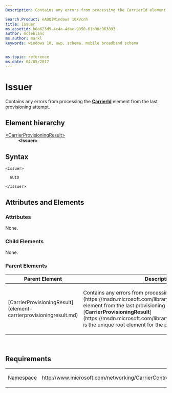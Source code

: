 ```yaml
---
Description: Contains any errors from processing the CarrierId element from the last provisioning attempt.

Search.Product: eADQiWindows 10XVcnh
title: Issuer
ms.assetid: b0a623d9-4e4a-4dae-9050-61b90c963893
author: mcleblanc
ms.author: markl
keywords: windows 10, uwp, schema, mobile broadband schema


ms.topic: reference
ms.date: 04/05/2017
---
```


# Issuer


Contains any errors from processing the [**CarrierId**](https://msdn.microsoft.com/library/windows/apps/hh868288) element from the last provisioning attempt.

## Element hierarchy

<dl>
<dt><a href="element-carrierprovisioningresult.md">&lt;CarrierProvisioningResult&gt;</a></dt>
<dd><b>&lt;Issuer&gt;</b></dd>
</dl>

## Syntax

``` syntax
<Issuer>

  GUID

</Issuer>
```

## Attributes and Elements


### Attributes

None.

### Child Elements

None.

### Parent Elements

<table>
<colgroup>
<col width="50%" />
<col width="50%" />
</colgroup>
<thead>
<tr class="header">
<th>Parent Element</th>
<th>Description</th>
</tr>
</thead>
<tbody>
<tr class="odd">
<td>[CarrierProvisioningResult](element-carrierprovisioningresult.md)</td>
<td><p>Contains any errors from processing the [<strong>CarrierProvisioning</strong>](https://msdn.microsoft.com/library/windows/apps/hh868289) element from the last provisioning attempt. [<strong>CarrierProvisioningResult</strong>](https://msdn.microsoft.com/library/windows/apps/hh868380) is the unique root element for the provisioning results.</p></td>
</tr>
</tbody>
</table>

 

## Requirements

<table>
<colgroup>
<col width="50%" />
<col width="50%" />
</colgroup>
<tbody>
<tr class="odd">
<td><p>Namespace</p></td>
<td><p>http://www.microsoft.com/networking/CarrierControlResults/v2</p></td>
</tr>
</tbody>
</table>

 

 



